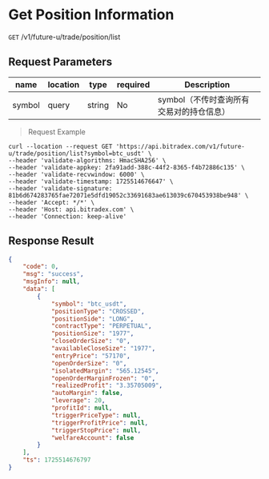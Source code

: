 # Get Position Information

`GET` /v1/future-u/trade/position/list

## Request Parameters

| name   | location  | type   | required | Description                                     |
| ------ | ----- | ------ | ---- | ---------------------------------------- |
| symbol | query | string | No   | symbol（不传时查询所有交易对的持仓信息） |

> Request Example

```shell
curl --location --request GET 'https://api.bitradex.com/v1/future-u/trade/position/list?symbol=btc_usdt' \
--header 'validate-algorithms: HmacSHA256' \
--header 'validate-appkey: 2fa91add-388c-44f2-8365-f4b72886c135' \
--header 'validate-recvwindow: 6000' \
--header 'validate-timestamp: 1725514676647' \
--header 'validate-signature: 81b6d674283765fae72071e5dfd19052c33691683ae613039c670453938be948' \
--header 'Accept: */*' \
--header 'Host: api.bitradex.com' \
--header 'Connection: keep-alive' 
```

## Response Result

```json
{
    "code": 0,
    "msg": "success",
    "msgInfo": null,
    "data": [
        {
            "symbol": "btc_usdt",
            "positionType": "CROSSED",
            "positionSide": "LONG",
            "contractType": "PERPETUAL",
            "positionSize": "1977",
            "closeOrderSize": "0",
            "availableCloseSize": "1977",
            "entryPrice": "57170",
            "openOrderSize": "0",
            "isolatedMargin": "565.12545",
            "openOrderMarginFrozen": "0",
            "realizedProfit": "3.35705009",
            "autoMargin": false,
            "leverage": 20,
            "profitId": null,
            "triggerPriceType": null,
            "triggerProfitPrice": null,
            "triggerStopPrice": null,
            "welfareAccount": false
        }
    ],
    "ts": 1725514676797
}
```

